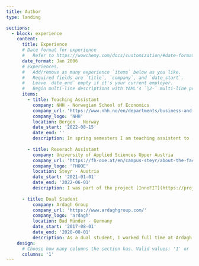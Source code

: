 ```yaml
---
title: Author
type: landing

sections:
  - block: experience
    content:
      title: Experience
      # Date format for experience
      #   Refer to https://wowchemy.com/docs/customization/#date-format
      date_format: Jan 2006
      # Experiences.
      #   Add/remove as many experience `items` below as you like.
      #   Required fields are `title`, `company`, and `date_start`.
      #   Leave `date_end` empty if it's your current employer.
      #   Begin multi-line descriptions with YAML's `|2-` multi-line prefix.
      items:
        - title: Teaching Assistant
          company: NHH - Norwegian School of Economics
          company_url: 'https://www.nhh.no/en/departments/business-and-management-science/'
          company_logo: 'NHH'
          location: Bergen - Norway
          date_start: '2022-08-15'
          date_end: ''
          description: In spring semesters I am teaching assistent to [Mario Guajardos](https://www.nhh.no/en/employees/faculty/mario-guajardo/) course on Supplu Chain Management (Master Level). In fall semesters I am teaching assistent to [Giacomo Beninis](https://www.nhh.no/en/employees/faculty/giacomo-benini/) course on pricing Analytics and Revenue Management (Master level).
      
        - title: Reserach Assistant
          company: University of Applied Sciences Upper Austria
          company_url: 'https://fh-ooe.at/en/campus-steyr/about-the-faculty'
          company_logo: 'FHOOE'
          location: Steyr - Austria
          date_start: '2021-01-01'
          date_end: '2022-06-01'
          description: I was part of the project [InnoFIT](https://projekte.ffg.at/projekt/3042801).My main tasks were the development of simulations for production planning, the development of tools to improve production planning and communication with industry partners.
      
      - title: Dual Student
          company: Ardagh Group
          company_url: 'https://www.ardaghgroup.com/'
          company_logo: 'ardagh'
          location: Bad Münder - Germany
          date_start: '2017-08-01'
          date_end: '2020-08-01'
          description: As a dual student, I worked full time at Ardagh Glass in Bad Münder for three months and then studied at University of applied Science Weserbergland for the next three months, repeating this cycle over a period of three years. At Ardagh, I gained hands-on experience in all aspects of the hollow glass production process and contributed to process improvement initiatives using Six Sigma methodologies.
    design:
      # Choose how many columns the section has. Valid values: '1' or '2'.
      columns: '1'
---
```



